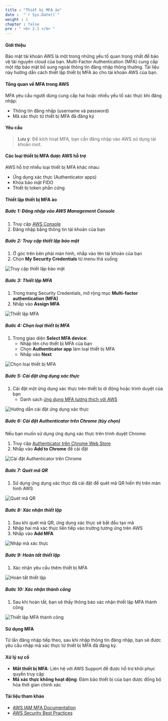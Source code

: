 ```yaml
---
title : "Thiết bị MFA ảo"
date :  "`r Sys.Date()`" 
weight : 1
chapter : false
pre : " <b> 2.1 </b> "
---
```


#### Giới thiệu

Bảo mật tài khoản AWS là một trong những yếu tố quan trọng nhất để bảo vệ tài nguyên cloud của bạn. Multi-Factor Authentication (MFA) cung cấp một lớp bảo mật bổ sung ngoài thông tin đăng nhập thông thường. Tài liệu này hướng dẫn cách thiết lập thiết bị MFA ảo cho tài khoản AWS của bạn.

#### Tổng quan về MFA trong AWS

MFA yêu cầu người dùng cung cấp hai hoặc nhiều yếu tố xác thực khi đăng nhập:
- Thông tin đăng nhập (username và password)
- Mã xác thực từ thiết bị MFA đã đăng ký

#### Yêu cầu

> **Lưu ý**: Để kích hoạt MFA, bạn cần đăng nhập vào AWS sử dụng tài khoản root.

#### Các loại thiết bị MFA được AWS hỗ trợ

AWS hỗ trợ nhiều loại thiết bị MFA khác nhau:
- Ứng dụng xác thực (Authenticator apps)
- Khóa bảo mật FIDO
- Thiết bị token phần cứng

#### Thiết lập thiết bị MFA ảo

##### Bước 1: Đăng nhập vào AWS Management Console

1. Truy cập [AWS Console](https://aws.amazon.com/console/)
2. Đăng nhập bằng thông tin tài khoản của bạn

##### Bước 2: Truy cập thiết lập bảo mật

1. Ở góc trên bên phải màn hình, nhấp vào tên tài khoản của bạn
2. Chọn **My Security Credentials** từ menu thả xuống

![Truy cập thiết lập bảo mật](/images/2/0001.png?featherlight=false&width=90pc)

##### Bước 3: Thiết lập MFA

1. Trong trang Security Credentials, mở rộng mục **Multi-factor authentication (MFA)**
2. Nhấp vào **Assign MFA**

![Thiết lập MFA](/images/2/0002.png?featherlight=false&width=90pc)

##### Bước 4: Chọn loại thiết bị MFA

1. Trong giao diện **Select MFA device**:
   - Nhập tên cho thiết bị MFA của bạn
   - Chọn **Authenticator app** làm loại thiết bị MFA
   - Nhấp vào **Next**

![Chọn loại thiết bị MFA](/images/2/0003.png?featherlight=false&width=90pc)

##### Bước 5: Cài đặt ứng dụng xác thực

1. Cài đặt một ứng dụng xác thực trên thiết bị di động hoặc trình duyệt của bạn
   - Danh sách [ứng dụng MFA tương thích với AWS](https://aws.amazon.com/iam/features/mfa/?audit=2019q1)

![Hướng dẫn cài đặt ứng dụng xác thực](/images/2/0004.png?featherlight=false&width=90pc)

##### Bước 6: Cài đặt Authenticator trên Chrome (tùy chọn)

Nếu bạn muốn sử dụng ứng dụng xác thực trên trình duyệt Chrome:

1. Truy cập [Authenticator trên Chrome Web Store](https://chrome.google.com/webstore/detail/authenticator/bhghoamapcdpbohphigoooaddinpkbai)
2. Nhấp vào **Add to Chrome** để cài đặt

![Cài đặt Authenticator trên Chrome](/images/2/0005.png?featherlight=false&width=90pc)

##### Bước 7: Quét mã QR

1. Sử dụng ứng dụng xác thực đã cài đặt để quét mã QR hiển thị trên màn hình AWS

![Quét mã QR](/images/2/0007.png?featherlight=false&width=90pc)

##### Bước 8: Xác nhận thiết lập

1. Sau khi quét mã QR, ứng dụng xác thực sẽ bắt đầu tạo mã
2. Nhập hai mã xác thực liên tiếp vào trường tương ứng trên AWS
3. Nhấp vào **Add MFA**

![Nhập mã xác thực](/images/2/0008.png?featherlight=false&width=90pc)

##### Bước 9: Hoàn tất thiết lập

1. Xác nhận yêu cầu thêm thiết bị MFA

![Hoàn tất thiết lập](/images/2/0009.png?featherlight=false&width=90pc)

##### Bước 10: Xác nhận thành công

1. Sau khi hoàn tất, bạn sẽ thấy thông báo xác nhận thiết lập MFA thành công

![Thiết lập MFA thành công](/images/2/00010.png?featherlight=false&width=90pc)

#### Sử dụng MFA

Từ lần đăng nhập tiếp theo, sau khi nhập thông tin đăng nhập, bạn sẽ được yêu cầu nhập mã xác thực từ thiết bị MFA đã đăng ký.

#### Xử lý sự cố

- **Mất thiết bị MFA**: Liên hệ với AWS Support để được hỗ trợ khôi phục quyền truy cập
- **Mã xác thực không hoạt động**: Đảm bảo thiết bị của bạn được đồng bộ hóa thời gian chính xác

#### Tài liệu tham khảo

- [AWS IAM MFA Documentation](https://docs.aws.amazon.com/IAM/latest/UserGuide/id_credentials_mfa.html)
- [AWS Security Best Practices](https://aws.amazon.com/architecture/security-identity-compliance/)